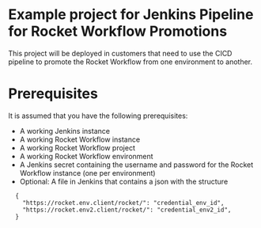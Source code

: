 # Example project for Jenkins Pipeline for Rocket Workflow Promotions

This project will be deployed in customers that need to use the CICD pipeline to promote the Rocket Workflow from one environment to another.

# Prerequisites

It is assumed that you have the following prerequisites:
- A working Jenkins instance
- A working Rocket Workflow instance
- A working Rocket Workflow project
- A working Rocket Workflow environment
- A Jenkins secret containing the username and password for the Rocket Workflow instance (one per environment)
- Optional: A file in Jenkins that contains a json with the structure
```
  {
    "https://rocket.env.client/rocket/": "credential_env_id",
    "https://rocket.env2.client/rocket/": "credential_env2_id",
  }
```
